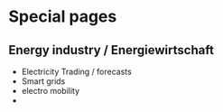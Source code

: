 # Special pages
## Energy industry / Energiewirtschaft
- Electricity Trading / forecasts
- Smart grids
- electro mobility
- 